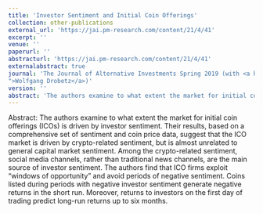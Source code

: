 ```yaml
---
title: 'Investor Sentiment and Initial Coin Offerings'
collection: other-publications
external_url: 'https://jai.pm-research.com/content/21/4/41'
excerpt: ''
venue: ''
paperurl: ''
abstracturl: 'https://jai.pm-research.com/content/21/4/41'
externalabstract: true
journal: 'The Journal of Alternative Investments Spring 2019 (with <a href="#">Henning Schröder</a> and <a href="https://www.bwl.uni-hamburg.de/finance/team/drobetz.html
">Wolfgang Drobetz</a>)'
version: ''
abstract: 'The authors examine to what extent the market for initial coin offerings (ICOs) is driven by investor sentiment. Their results, based on a comprehensive set of sentiment and coin price data, suggest that the ICO market is driven by crypto-related sentiment, but is almost unrelated to general capital market sentiment. Among the crypto-related sentiment, social media channels, rather than traditional news channels, are the main source of investor sentiment. The authors find that ICO firms exploit “windows of opportunity” and avoid periods of negative sentiment. Coins listed during periods with negative investor sentiment generate negative returns in the short run. Moreover, returns to investors on the first day of trading predict long-run returns up to six months.'
---
```


Abstract: The authors examine to what extent the market for initial coin offerings (ICOs) is driven by investor sentiment. Their results, based on a comprehensive set of sentiment and coin price data, suggest that the ICO market is driven by crypto-related sentiment, but is almost unrelated to general capital market sentiment. Among the crypto-related sentiment, social media channels, rather than traditional news channels, are the main source of investor sentiment. The authors find that ICO firms exploit “windows of opportunity” and avoid periods of negative sentiment. Coins listed during periods with negative investor sentiment generate negative returns in the short run. Moreover, returns to investors on the first day of trading predict long-run returns up to six months.
